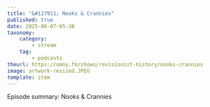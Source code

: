 ```yaml
---
title: "&#127911; Nooks & Crannies"
published: true
date: 2025-06-07-05-38
taxonomy:
    category:
        - stream
    tag:
        - podcasts
theurl: https://omny.fm/shows/revisionist-history/nooks-crannies
image: artwork-resized.JPEG
template: item
---
```


Episode summary: Nooks & Crannies

